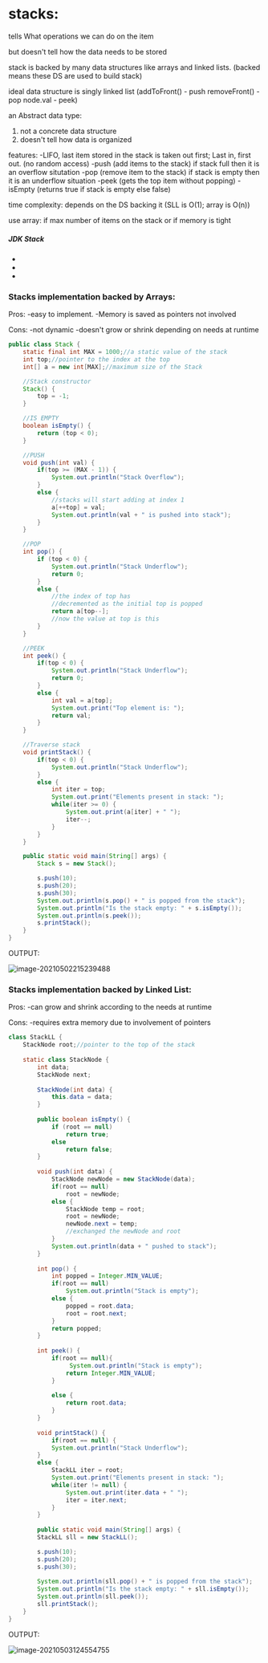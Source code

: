 # stacks:

tells What operations we can do on the item 

but doesn't tell how the data needs to be stored

stack is backed by many data structures like arrays and linked lists. (backed means these DS are used to build stack)

ideal data structure is singly linked list 
(addToFront() - push
removeFront() - pop
node.val - peek)

an Abstract data type:

1. not a concrete data structure
2. doesn't tell how data is organized

features:
-LIFO, last item stored in the stack is taken out first; Last in, first out. (no random access)
-push (add items to the stack) if stack full then it is an overflow situtation
-pop (remove item to the stack) if stack is empty then it is an underflow situation
-peek (gets the top item without popping)
-isEmpty (returns true if stack is empty else false)

time complexity: depends on the DS backing it (SLL is  O(1); array is O(n))

use array: if max number of items on the stack or if memory is tight

##### JDK Stack

-
-
-

### Stacks implementation backed by Arrays:

Pros: 
-easy to implement. 
-Memory is saved as pointers not involved

Cons:
-not dynamic
-doesn't grow or shrink depending on needs at runtime

```java
public class Stack {
    static final int MAX = 1000;//a static value of the stack
    int top;//pointer to the index at the top
    int[] a = new int[MAX];//maximum size of the Stack

    //Stack constructor
    Stack() {
        top = -1;
    }

    //IS EMPTY
    boolean isEmpty() {
        return (top < 0);
    }

    //PUSH
    void push(int val) {
        if(top >= (MAX - 1)) {
            System.out.println("Stack Overflow");
        }
        else {
            //stacks will start adding at index 1
            a[++top] = val;
            System.out.println(val + " is pushed into stack");
        }
    }

    //POP
    int pop() {
        if (top < 0) {
            System.out.println("Stack Underflow");
            return 0;
        }
        else {
            //the index of top has
            //decremented as the initial top is popped
            return a[top--];
            //now the value at top is this
        }
    }

    //PEEK
    int peek() {
        if(top < 0) {
            System.out.println("Stack Underflow");
            return 0;
        }
        else {
            int val = a[top];
            System.out.print("Top element is: ");
            return val;
        }
    }

    //Traverse stack
    void printStack() {
        if(top < 0) {
            System.out.println("Stack Underflow");
        }
        else {
            int iter = top;
            System.out.print("Elements present in stack: ");
            while(iter >= 0) {
                System.out.print(a[iter] + " ");
                iter--;
            }
        }
    }

    public static void main(String[] args) {
        Stack s = new Stack();

        s.push(10);
        s.push(20);
        s.push(30);
        System.out.println(s.pop() + " is popped from the stack");
        System.out.println("Is the stack empty: " + s.isEmpty());
        System.out.println(s.peek());
        s.printStack();
    }
}
```

OUTPUT:

![image-20210502215239488](C:\Users\ishit\AppData\Roaming\Typora\typora-user-images\image-20210502215239488.png)

### Stacks implementation backed by Linked List:

Pros: 
-can grow and shrink according to the needs at runtime

Cons:
-requires extra memory due to involvement of pointers

```java
class StackLL {
    StackNode root;//pointer to the top of the stack
    
    static class StackNode {
        int data;
        StackNode next;
        
        StackNode(int data) {
            this.data = data;
        }
        
        public boolean isEmpty() {
            if (root == null)
                return true;
            else
                return false;
        }
        
        void push(int data) {
			StackNode newNode = new StackNode(data);
            if(root == null)
                root = newNode;
            else {
                StackNode temp = root;
                root = newNode;
                newNode.next = temp;
                //exchanged the newNode and root 
            }
            System.out.println(data + " pushed to stack");
        }
        
        int pop() {
            int popped = Integer.MIN_VALUE;
            if(root == null)
                System.out.println("Stack is empty");
            else {
                popped = root.data;
                root = root.next;
            }
            return popped;
        }
        
        int peek() {
            if(root == null){
                 System.out.println("Stack is empty");
                return Integer.MIN_VALUE;
            }
               
            else {
                return root.data;
            }
        }
        
        void printStack() {
            if(root == null) {
            System.out.println("Stack Underflow");
        }
        else {
            StackLL iter = root;
            System.out.print("Elements present in stack: ");
            while(iter != null) {
                System.out.print(iter.data + " ");
                iter = iter.next;
            }
        }
        
        public static void main(String[] args) {
        StackLL sll = new StackLL();

        s.push(10);
        s.push(20);
        s.push(30);
            
        System.out.println(sll.pop() + " is popped from the stack");
        System.out.println("Is the stack empty: " + sll.isEmpty());
        System.out.println(sll.peek());
        sll.printStack();
    }
}
```

OUTPUT:

![image-20210503124554755](C:\Users\ishit\AppData\Roaming\Typora\typora-user-images\image-20210503124554755.png)

